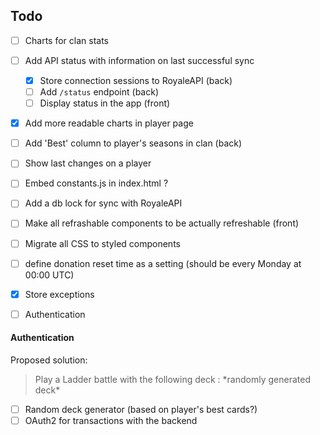 ## Todo
- [ ] Charts for clan stats
- [ ] Add API status with information on last successful sync
  - [x] Store connection sessions to RoyaleAPI (back)
  - [ ] Add `/status` endpoint (back)
  - [ ] Display status in the app (front)
- [x] Add more readable charts in player page
- [ ] Add 'Best' column to player's seasons in clan (back)
- [ ] Show last changes on a player
- [ ] Embed constants.js in index.html ?
- [ ] Add a db lock for sync with RoyaleAPI
- [ ] Make all refrashable components to be actually refreshable (front)
- [ ] Migrate all CSS to styled components
- [ ] define donation reset time as a setting (should be every Monday at 00:00 UTC)
- [x] Store exceptions

- [ ] Authentication

#### Authentication
Proposed solution:
> Play a Ladder battle with the following deck : \*randomly generated deck\*
- [ ] Random deck generator (based on player's best cards?)
- [ ] OAuth2 for transactions with the backend